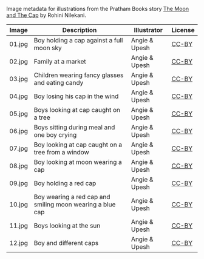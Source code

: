 Image metadata for illustrations from the Pratham Books story [The Moon and The Cap](https://storyweaver.org.in/stories/234-the-moon-and-the-cap) by Rohini Nilekani.

Image | Description | Illustrator | License
----- | ----------- | ----------- | -------
01.jpg | Boy holding a cap against a full moon sky | Angie & Upesh | [CC-BY](https://creativecommons.org/licenses/by/4.0/)
02.jpg | Family at a market | Angie & Upesh | [CC-BY](https://creativecommons.org/licenses/by/4.0/)
03.jpg | Children wearing fancy glasses and eating candy | Angie & Upesh | [CC-BY](https://creativecommons.org/licenses/by/4.0/)
04.jpg | Boy losing his cap in the wind | Angie & Upesh | [CC-BY](https://creativecommons.org/licenses/by/4.0/)
05.jpg | Boys looking at cap caught on a tree | Angie & Upesh | [CC-BY](https://creativecommons.org/licenses/by/4.0/)
06.jpg | Boys sitting during meal and one boy crying | Angie & Upesh | [CC-BY](https://creativecommons.org/licenses/by/4.0/)
07.jpg | Boy looking at cap caught on a tree from a window | Angie & Upesh | [CC-BY](https://creativecommons.org/licenses/by/4.0/)
08.jpg | Boy looking at moon wearing a cap | Angie & Upesh | [CC-BY](https://creativecommons.org/licenses/by/4.0/)
09.jpg | Boy holding a red cap | Angie & Upesh | [CC-BY](https://creativecommons.org/licenses/by/4.0/)
10.jpg | Boy wearing a red cap and smiling moon wearing a blue cap  | Angie & Upesh | [CC-BY](https://creativecommons.org/licenses/by/4.0/)
11.jpg | Boys looking at the sun | Angie & Upesh | [CC-BY](https://creativecommons.org/licenses/by/4.0/)
12.jpg | Boy and different caps | Angie & Upesh | [CC-BY](https://creativecommons.org/licenses/by/4.0/)
